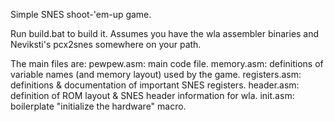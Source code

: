 Simple SNES shoot-'em-up game.

Run build.bat to build it. Assumes you have the wla assembler binaries and Neviksti's pcx2snes somewhere on your path.

The main files are:
pewpew.asm: main code file.
memory.asm: definitions of variable names (and memory layout) used by the game.
registers.asm: definitions & documentation of important SNES registers.
header.asm: definition of ROM layout & SNES header information for wla.
init.asm: boilerplate "initialize the hardware" macro.
